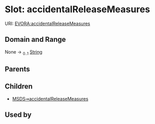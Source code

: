 
# Slot: accidentalReleaseMeasures



URI: [EVORA:accidentalReleaseMeasures](https://evora-project.eu/accidentalReleaseMeasures)


## Domain and Range

None &#8594;  <sub>0..1</sub> [String](types/String.md)

## Parents


## Children

 *  [MSDS➞accidentalReleaseMeasures](MSDS_accidentalReleaseMeasures.md)

## Used by

